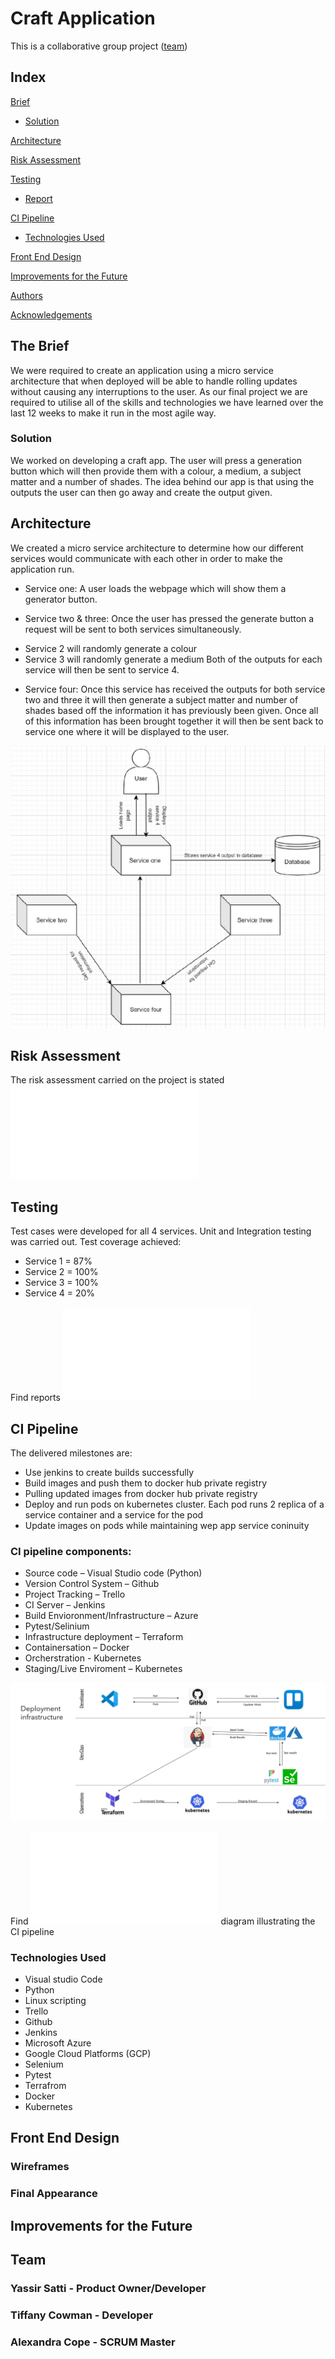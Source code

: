 # Craft Application

This is a collaborative group project ([team](#auth))

## Index
[Brief](#brief)
   * [Solution](#solution)
   
[Architecture](#architecture)

[Risk Assessment](#risk)

[Testing](#testing)
   * [Report](#report)

     
[CI Pipeline](#cipipeline)
   * [Technologies Used](#tech)
     
[Front End Design](#FE)

[Improvements for the Future](#improve)

[Authors](#auth)

[Acknowledgements](#ack)

<a name="brief"></a>
## The Brief

 We were required to create an application using a micro service architecture that when deployed will be able to handle rolling updates without causing any interruptions to the user. As our final project we are required to utilise all of the skills and technologies we have learned over the last 12 weeks to make it run in the most agile way.

<a name="solution"></a>
### Solution

We worked on developing a craft app. The user will press a generation button which will then provide them with a colour, a medium, a subject matter and a number of shades. The idea behind our app is that using the outputs the user can then go away and create the output given. 

<a name="architecture"></a>
## Architecture

We created a micro service architecture to determine how our different services would communicate with each other in order to make the application run. 

* Service one:
A user loads the webpage which will show them a generator button. 

* Service two & three:
Once the user has pressed the generate button a request will be sent to both services simultaneously. 
-	Service 2 will randomly generate a colour 
-	Service 3 will randomly generate a medium
Both of the outputs for each service will then be sent to service 4.

* Service four:
Once this service has received the outputs for both service two and three it will then generate a subject matter and number of shades based off the information it has previously been given. 
Once all of this information has been brought together it will then be sent back to service one where it will be displayed to the user. 

![architecture](/docs/caft_Presentation_architecture.jpg) 

<a name="risk"></a>
## Risk Assessment

The risk assessment carried on the project is stated ![here](/docs/craft_Risk_Assessment_V2.pdf)

<a name="testing"></a>
## Testing

Test cases were developed for all 4 services.
Unit and Integration testing was carried out.
Test coverage achieved:
* Service 1 = 87%
* Service 2 = 100%
* Service 3 = 100%
* Service 4 = 20%

Find reports ![here](/docs/Craft_Presentation_testing.pdf)



<a name="cipipeline"></a>
## CI Pipeline

The delivered milestones are:
* Use jenkins to create builds successfully
* Build images and push them to docker hub private registry
* Pulling updated images from docker hub private registry
* Deploy and run pods on kubernetes cluster. Each pod runs 2 replica of a service container and a service for the pod
* Update images on pods while maintaining wep app service coninuity

### CI pipeline components:

* Source code – Visual Studio code (Python)
* Version Control System – Github
* Project Tracking – Trello
* CI Server – Jenkins
* Build Envioronment/Infrastructure – Azure
* Pytest/Selinium 
* Infrastructure deployment – Terraform 
* Containersation – Docker
* Orcherstration - Kubernetes
* Staging/Live Enviroment – Kubernetes

![cipipeline](/docs/caft_Presentation_CI_pipeline.jpg)

Find ![here](/docs/Craft_Presentation_CI_pipeline.pdf) diagram illustrating the CI pipeline

<a name="tech"></a>
### Technologies Used

* Visual studio Code
* Python
* Linux scripting
* Trello 
* Github
* Jenkins
* Microsoft Azure
* Google Cloud Platforms (GCP)
* Selenium
* Pytest
* Terrafrom
* Docker
* Kubernetes


<a name="FE"></a>
## Front End Design
### Wireframes

### Final Appearance

<a name="improve"></a>
## Improvements for the Future



<a name="auth"></a>
## Team

### Yassir Satti   - Product Owner/Developer
### Tiffany Cowman - Developer
### Alexandra Cope - SCRUM Master

